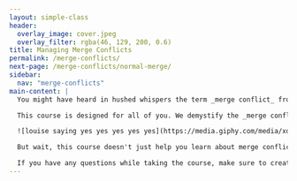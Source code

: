 ```yaml
---
layout: simple-class
header:
  overlay_image: cover.jpeg
  overlay_filter: rgba(46, 129, 200, 0.6)
title: Managing Merge Conflicts
permalink: /merge-conflicts/
next-page: /merge-conflicts/normal-merge/
sidebar:
  nav: "merge-conflicts"
main-content: |
  You might have heard in hushed whispers the term _merge conflict_ from another Git user. Maybe you have encountered one yourself and had to Google your way out. Perhaps you might also just be exploring everything Git has to offer and have no idea what a _merge conflict_ is.

  This course is designed for all of you. We demystify the _merge conflict_ and through a series of examples prepare you to face off against the evil _merge conflict_ and be the hero of the day!

  ![louise saying yes yes yes yes yes](https://media.giphy.com/media/xdeQFr16i4y64/giphy.gif)

  But wait, this course doesn't just help you learn about merge conflicts, it will provide you with a [GitHub Pages](https://pages.github.com/) powered [resume](https://github.com/jglovier/resume-template). After participating in the different merge conflict exercises in this course, instructions on how to modify the different sections of the resume to tailor it your needs will be provided.

  If you have any questions while taking the course, make sure to create an Issue in the class repository [here](https://github.com/githubtraining/on-demand-merge-conflict/issues).
---
```

